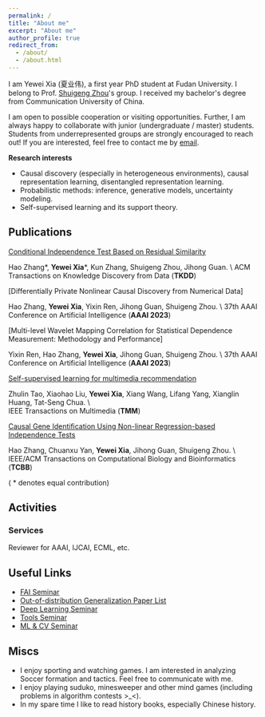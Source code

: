 ```yaml
---
permalink: /
title: "About me"
excerpt: "About me"
author_profile: true
redirect_from: 
  - /about/
  - /about.html
---
```


I am Yewei Xia (夏业伟), a first year PhD student at Fudan University.
I belong to Prof. [Shuigeng Zhou](https://scholar.google.com/citations?user=yAE-Av4AAAAJ&hl=zh-CN)'s group.
I received my bachelor's degree from Communication University of China.

I am open to possible cooperation or visiting opportunities. 
Further, I am always happy to collaborate with junior (undergraduate / master) students.
Students from underrepresented groups are strongly encouraged to reach out!
If you are interested, feel free to contact me by [email](ywxia21@m.fudan.edu.cn).
 

**Research interests**
* Causal discovery (especially in heterogeneous environments), causal representation learning, disentangled representation learning. 
* Probabilistic methods: inference, generative models, uncertainty modeling.
* Self-supervised learning and its support theory.

## Publications
[Conditional Independence Test Based on Residual Similarity](https://dl.acm.org/doi/abs/10.1145/3593810) 

Hao Zhang\*, **Yewei Xia**\*, Kun Zhang, Shuigeng Zhou, Jihong Guan. \\
ACM Transactions on Knowledge Discovery from Data (**TKDD**)

[Differentially Private Nonlinear Causal Discovery from Numerical Data]    

Hao Zhang, **Yewei Xia**, Yixin Ren, Jihong Guan, Shuigeng Zhou. \\
37th AAAI Conference on Artificial Intelligence (**AAAI 2023**)   

[Multi-level Wavelet Mapping Correlation for Statistical Dependence Measurement: Methodology and Performance] 

Yixin Ren, Hao Zhang, **Yewei Xia**, Jihong Guan, Shuigeng Zhou.  \\
37th AAAI Conference on Artificial Intelligence (**AAAI 2023**)     

[Self-supervised learning for multimedia recommendation](https://ieeexplore.ieee.org/abstract/document/9811387) 

Zhulin Tao, Xiaohao Liu, **Yewei Xia**, Xiang Wang, Lifang Yang, Xianglin Huang, Tat-Seng Chua.  \\   
IEEE Transactions on Multimedia (**TMM**)

[Causal Gene Identification Using Non-linear Regression-based Independence Tests](https://ieeexplore.ieee.org/abstract/document/9709100/) 

Hao Zhang, Chuanxu Yan, **Yewei Xia**, Jihong Guan, Shuigeng Zhou. \\     
IEEE/ACM Transactions on Computational Biology and Bioinformatics (**TCBB**)

( * denotes equal contribution)

## Activities
### Services
Reviewer for AAAI, IJCAI, ECML, etc.

## Useful Links

- [FAI Seminar](https://www.tengjiaye.com/seminar)
- [Out-of-distribution Generalization Paper List](https://out-of-distribution-generalization.com/)
- [Deep Learning Seminar](http://tianyuanzhang.com/teaching/)
- [Tools Seminar](https://github.com/pppppass/ToolsSeminar)
- [ML & CV Seminar](http://ml.2prime.cn/)

## Miscs
* I enjoy sporting and watching games. I am interested in analyzing Soccer formation and tactics. Feel free to communicate with me.
* I enjoy playing suduko, minesweeper and other mind games (including problems in algorithm contests >_<). 
* In my spare time I like to read history books, especially Chinese history.
